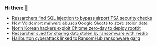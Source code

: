### Hi there 👋

<!--START_SECTION:feed-->
* [Researchers find SQL injection to bypass airport TSA security checks](https://www.bleepingcomputer.com/news/security/researchers-find-sql-injection-to-bypass-airport-tsa-security-checks/)
* [New Voldemort malware abuses Google Sheets to store stolen data](https://www.bleepingcomputer.com/news/security/new-voldemort-malware-abuses-google-sheets-to-store-stolen-data/)
* [North Korean hackers exploit Chrome zero-day to deploy rootkit](https://www.bleepingcomputer.com/news/security/north-korean-hackers-exploit-chrome-zero-day-to-deploy-rootkit/)
* [Researcher sued for sharing data stolen by ransomware with media](https://www.bleepingcomputer.com/news/security/researcher-sued-for-sharing-data-stolen-by-ransomware-with-media/)
* [Halliburton cyberattack linked to RansomHub ransomware gang](https://www.bleepingcomputer.com/news/security/halliburton-cyberattack-linked-to-ransomhub-ransomware-gang/)
<!--END_SECTION:feed-->

<!--
**frankenk/frankenk** is a ✨ _special_ ✨ repository because its `README.md` (this file) appears on your GitHub profile.

Here are some ideas to get you started:

- 🔭 I’m currently working on ...
- 🌱 I’m currently learning ...
- 👯 I’m looking to collaborate on ...
- 🤔 I’m looking for help with ...
- 💬 Ask me about ...
- 📫 How to reach me: ...
- 😄 Pronouns: ...
- ⚡ Fun fact: ...
-->



